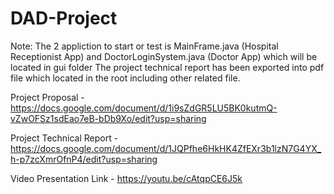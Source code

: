 # DAD-Project

Note: 
The 2 appliction to start or test is MainFrame.java (Hospital Receptionist App) and DoctorLoginSystem.java (Doctor App) which will be located in gui folder
The project technical report has been exported into pdf file which located in the root including other related file.

Project Proposal - https://docs.google.com/document/d/1i9sZdGR5LU5BK0kutmQ-vZwOFSz1sdEao7eB-bDb9Xo/edit?usp=sharing

Project Technical Report - https://docs.google.com/document/d/1JQPfhe6HkHK4ZfEXr3b1lzN7G4YX_h-p7zcXmrOfnP4/edit?usp=sharing

Video Presentation Link - https://youtu.be/cAtqpCE6J5k
